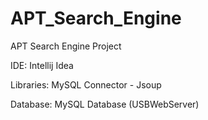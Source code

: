 # APT_Search_Engine

APT Search Engine Project

IDE: Intellij Idea

Libraries: MySQL Connector - Jsoup

Database: MySQL Database (USBWebServer)
